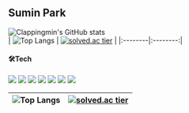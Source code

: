 ## Sumin Park
<!-- ![header](https://capsule-render.vercel.app/api?type=waving&color=auto&text=%20SuminPark%20%20&height=200&fontSize=100)  -->
<!-- - 📘 I graduated from [Yeungnam University](http://www.yu.ac.kr/_korean/main/index.php).
- 🌱 I’m currently learning Python, Django, Algorithm, Kotlin, Android -->

![Clappingmin's GitHub stats](https://github-readme-stats.vercel.app/api?username=clappingmin&show_icons=true&theme=swift)  
| ![Top Langs](https://github-readme-stats.vercel.app/api/top-langs/?username=clappingmin&layout=compact&theme=swift) | [![solved.ac tier](http://mazassumnida.wtf/api/v2/generate_badge?boj=clappingmin)](https://solved.ac/clappingmin) |
|:--------|:--------:|

    
#### 🛠Tech
<img src="https://img.shields.io/badge/Python-3776AB?style=for-the-badge&logo=Python&logoColor=white"/> <img src="https://img.shields.io/badge/Django-092E20?style=for-the-badge&logo=django&logoColor=white"/> <img src="https://img.shields.io/badge/Flask-000000?style=for-the-badge&logo=flask&logoColor=white"/> <img src="https://img.shields.io/badge/HTML5-E34F26?style=for-the-badge&logo=HTML5&logoColor=white"/> <img src="https://img.shields.io/badge/CSS3-1572B6?style=for-the-badge&logo=CSS3&logoColor=white"/> <img src="https://img.shields.io/badge/JavaScript-F7DF1E?style=for-the-badge&logo=JavaScript&logoColor=black"/> <img src="https://img.shields.io/badge/MongoDB-47A248?style=for-the-badge&logo=MongoDB&logoColor=white"/>

| ![Top Langs](https://github-readme-stats.vercel.app/api/top-langs/?username=clappingmin&layout=compact&theme=swift) | [![solved.ac tier](http://mazassumnida.wtf/api/v2/generate_badge?boj=clappingmin)](https://solved.ac/clappingmin) |
|:--------|:--------:|
